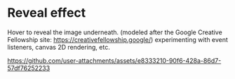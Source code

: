 # Reveal effect

Hover to reveal the image underneath. (modeled after the Google Creative Fellowship site: https://creativefellowship.google/)
experimenting with event listeners, canvas 2D rendering, etc.


https://github.com/user-attachments/assets/e8333210-90f6-428a-86d7-57df76252233

